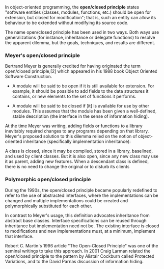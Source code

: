 In object-oriented programming, the __open/closed principle__ states "software entities (classes, modules, functions, etc.) should be open for extension, but closed for modification"; that is, such an entity can allow its behaviour to be extended without modifying its source code.

The name open/closed principle has been used in two ways. Both ways use generalizations (for instance, inheritance or delegate functions) to resolve the apparent dilemma, but the goals, techniques, and results are different.

### Meyer's open/closed principle

Bertrand Meyer is generally credited for having originated the term open/closed principle,[2] which appeared in his 1988 book Object Oriented Software Construction.

* A module will be said to be open if it is still available for extension. For example, it should be possible to add fields to the data structures it contains, or new elements to the set of functions it performs.

* A module will be said to be closed if [it] is available for use by other modules. This assumes that the module has been given a well-defined, stable description (the interface in the sense of information hiding).

At the time Meyer was writing, adding fields or functions to a library inevitably required changes to any programs depending on that library. Meyer's proposed solution to this dilemma relied on the notion of object-oriented inheritance (specifically implementation inheritance):

A class is closed, since it may be compiled, stored in a library, baselined, and used by client classes. But it is also open, since any new class may use it as parent, adding new features. When a descendant class is defined, there is no need to change the original or to disturb its clients

### Polymorphic open/closed principle

During the 1990s, the open/closed principle became popularly redefined to refer to the use of abstracted interfaces, where the implementations can be changed and multiple implementations could be created and polymorphically substituted for each other.

In contrast to Meyer's usage, this definition advocates inheritance from abstract base classes. Interface specifications can be reused through inheritance but implementation need not be. The existing interface is closed to modifications and new implementations must, at a minimum, implement that interface.

Robert C. Martin's 1996 article "The Open-Closed Principle" was one of the seminal writings to take this approach. In 2001 Craig Larman related the open/closed principle to the pattern by Alistair Cockburn called Protected Variations, and to the David Parnas discussion of information hiding.
